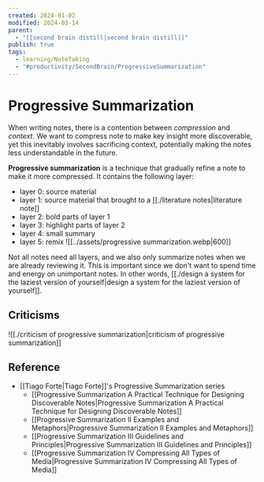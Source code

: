 ```yaml
---
created: 2024-01-02
modified: 2024-03-14
parent:
  - "[[second brain distill|second brain distill]]"
publish: true
tags:
  - learning/NoteTaking
  - "#productivity/SecondBrain/ProgressiveSummarization"
---
```


# Progressive Summarization

When writing notes, there is a contention between *compression* and *context*. We want to compress note to make key insight more discoverable, yet this inevitably involves sacrificing context, potentially making the notes less understandable in the future.

**Progressive summarization** is a technique that gradually refine a note to make it more compressed. It contains the following layer:
- layer 0: source material
- layer 1: source material that brought to a [[./literature notes|literature note]]
- layer 2: bold parts of layer 1
- layer 3: highlight parts of layer 2
- layer 4: small summary
- layer 5: remix
![[../assets/progressive summarization.webp|600]]

Not all notes need all layers, and we also only summarize notes when we are already reviewing it. This is important since we don't want to spend time and energy on unimportant notes. In other words, [[./design a system for the laziest version of yourself|design a system for the laziest version of yourself]].

## Criticisms
![[./criticism of progressive summarization|criticism of progressive summarization]]

## Reference
- [[Tiago Forte|Tiago Forte]]'s Progressive Summarization series
  - [[Progressive Summarization A Practical Technique for Designing Discoverable Notes|Progressive Summarization A Practical Technique for Designing Discoverable Notes]]
  - [[Progressive Summarization II Examples and Metaphors|Progressive Summarization II Examples and Metaphors]]
  - [[Progressive Summarization III Guidelines and Principles|Progressive Summarization III Guidelines and Principles]]
  - [[Progressive Summarization IV Compressing All Types of Media|Progressive Summarization IV Compressing All Types of Media]]